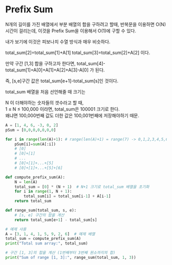 # Prefix Sum

N개의 길이를 가진 배열에서 부분 배열의 합을 구하려고 할때, 
반복문을 이용하면 O(N) 시간이 걸리는데, 이것을 Prefix Sum을 이용해서 O(1)에 구할 수 있다.

내가 보기에 이것은 피보나치 수열 방식과 매우 비슷하다.

total_sum[2]=total_sum[1]+A[1]
total_sum[3]=total_sum[2]+A[2]
이다.

만약 구간 [1,3] 합을 구하고자 한다면,
total_sum[4]-total_sum[1]=A[0]+A[1]+A[2]+A[3]-A[0]
가 된다.

즉, [s,e]구간 값은 total_sum[e+1]-total_sum[s]인 것이다.

total_sum 배열을 처음 선언해줄 때 크기는

N 이 더해야하는 숫자들의 갯수라고 할 때,    
1 ≤ N ≤ 100,000 이라면, total_sum은 100001 크기로 한다.    
왜냐면 100,000번째 값도 더한 값은 100,001번째에 저장해야하기 때문.

```python
A = [1, 4, 6, -3, 0, 2]
pSum = [0,0,0,0,0,0,0]

for i in range(len(A)+1): # range(len(A)+1) = range(7) -> 0,1,2,3,4,5,6 
    pSum[i]=sum(A[:i])
    # [0]
    # [0]+[1]
    # ...
    # [0]+[1]+...+[5]
    # [0]+[1]+...+[5]+[6]
```

```python
def compute_prefix_sum(A):
    N = len(A)
    total_sum = [0] * (N + 1)  # N+1 크기로 total_sum 배열을 초기화
    for i in range(1, N + 1):
        total_sum[i] = total_sum[i-1] + A[i-1]
    return total_sum

def range_sum(total_sum, s, e):
    # [s, e] 구간의 합을 계산
    return total_sum[e+1] - total_sum[s]

# 예제 사용
A = [3, 1, 4, 1, 5, 9, 2, 6]  # 예제 배열
total_sum = compute_prefix_sum(A)
print("Total sum array:", total_sum)

# 구간 [1, 3]의 합을 계산 (1번째부터 3번째 원소까지의 합)
print("Sum of range [1, 3]:", range_sum(total_sum, 1, 3))
```
